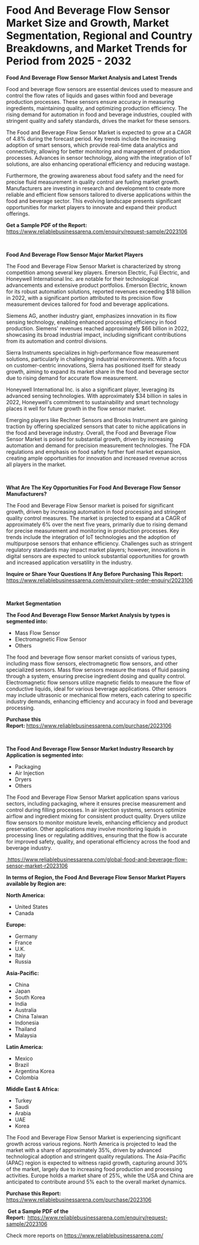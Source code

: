 <p><h1>Food And Beverage Flow Sensor Market Size and Growth, Market Segmentation, Regional and Country Breakdowns, and Market Trends for Period from 2025 -  2032</h1></p><p><strong>Food And Beverage Flow Sensor Market Analysis and Latest Trends</strong></p>
<p><p>Food and beverage flow sensors are essential devices used to measure and control the flow rates of liquids and gases within food and beverage production processes. These sensors ensure accuracy in measuring ingredients, maintaining quality, and optimizing production efficiency. The rising demand for automation in food and beverage industries, coupled with stringent quality and safety standards, drives the market for these sensors. </p><p>The Food and Beverage Flow Sensor Market is expected to grow at a CAGR of 4.8% during the forecast period. Key trends include the increasing adoption of smart sensors, which provide real-time data analytics and connectivity, allowing for better monitoring and management of production processes. Advances in sensor technology, along with the integration of IoT solutions, are also enhancing operational efficiency and reducing wastage. </p><p>Furthermore, the growing awareness about food safety and the need for precise fluid measurement in quality control are fueling market growth. Manufacturers are investing in research and development to create more reliable and efficient flow sensors tailored to diverse applications within the food and beverage sector. This evolving landscape presents significant opportunities for market players to innovate and expand their product offerings.</p></p>
<p><strong>Get a Sample PDF of the Report:&nbsp;</strong> <a href="https://www.reliablebusinessarena.com/enquiry/request-sample/2023106?utm_campaign=3010&utm_medium=2&utm_source=Github&utm_content=ia&utm_term=29032025&utm_id=food-and-beverage-flow-sensor">https://www.reliablebusinessarena.com/enquiry/request-sample/2023106</a></p>
<p>&nbsp;</p>
<p><strong>Food And Beverage Flow Sensor Major Market Players</strong></p>
<p><p>The Food and Beverage Flow Sensor Market is characterized by strong competition among several key players. Emerson Electric, Fuji Electric, and Honeywell International Inc. are notable for their technological advancements and extensive product portfolios. Emerson Electric, known for its robust automation solutions, reported revenues exceeding $18 billion in 2022, with a significant portion attributed to its precision flow measurement devices tailored for food and beverage applications. </p><p>Siemens AG, another industry giant, emphasizes innovation in its flow sensing technology, enabling enhanced processing efficiency in food production. Siemens' revenues reached approximately $66 billion in 2022, showcasing its broad industrial impact, including significant contributions from its automation and control divisions.</p><p>Sierra Instruments specializes in high-performance flow measurement solutions, particularly in challenging industrial environments. With a focus on customer-centric innovations, Sierra has positioned itself for steady growth, aiming to expand its market share in the food and beverage sector due to rising demand for accurate flow measurement.</p><p>Honeywell International Inc. is also a significant player, leveraging its advanced sensing technologies. With approximately $34 billion in sales in 2022, Honeywell's commitment to sustainability and smart technology places it well for future growth in the flow sensor market.</p><p>Emerging players like Rechner Sensors and Brooks Instrument are gaining traction by offering specialized sensors that cater to niche applications in the food and beverage industry. Overall, the Food and Beverage Flow Sensor Market is poised for substantial growth, driven by increasing automation and demand for precision measurement technologies. The FDA regulations and emphasis on food safety further fuel market expansion, creating ample opportunities for innovation and increased revenue across all players in the market.</p></p>
<p>&nbsp;</p>
<p><strong>What Are The Key Opportunities For Food And Beverage Flow Sensor Manufacturers?</strong></p>
<p><p>The Food and Beverage Flow Sensor market is poised for significant growth, driven by increasing automation in food processing and stringent quality control measures. The market is projected to expand at a CAGR of approximately 6% over the next five years, primarily due to rising demand for precise measurement and monitoring in production processes. Key trends include the integration of IoT technologies and the adoption of multipurpose sensors that enhance efficiency. Challenges such as stringent regulatory standards may impact market players; however, innovations in digital sensors are expected to unlock substantial opportunities for growth and increased application versatility in the industry.</p></p>
<p><strong>Inquire or Share Your Questions If Any Before Purchasing This Report:</strong> <a href="https://www.reliablebusinessarena.com/enquiry/pre-order-enquiry/2023106?utm_campaign=3010&utm_medium=2&utm_source=Github&utm_content=ia&utm_term=29032025&utm_id=food-and-beverage-flow-sensor">https://www.reliablebusinessarena.com/enquiry/pre-order-enquiry/2023106</a></p>
<p>&nbsp;</p>
<p><strong>Market Segmentation</strong></p>
<p><strong>The Food And Beverage Flow Sensor Market Analysis by types is segmented into:</strong></p>
<p><ul><li>Mass Flow Sensor</li><li>Electromagnetic Flow Sensor</li><li>Others</li></ul></p>
<p><p>The food and beverage flow sensor market consists of various types, including mass flow sensors, electromagnetic flow sensors, and other specialized sensors. Mass flow sensors measure the mass of fluid passing through a system, ensuring precise ingredient dosing and quality control. Electromagnetic flow sensors utilize magnetic fields to measure the flow of conductive liquids, ideal for various beverage applications. Other sensors may include ultrasonic or mechanical flow meters, each catering to specific industry demands, enhancing efficiency and accuracy in food and beverage processing.</p></p>
<p><strong>Purchase this Report:&nbsp;</strong><a href="https://www.reliablebusinessarena.com/purchase/2023106?utm_campaign=3010&utm_medium=2&utm_source=Github&utm_content=ia&utm_term=29032025&utm_id=food-and-beverage-flow-sensor">https://www.reliablebusinessarena.com/purchase/2023106</a></p>
<p>&nbsp;</p>
<p><strong>The Food And Beverage Flow Sensor Market Industry Research by Application is segmented into:</strong></p>
<p><ul><li>Packaging</li><li>Air Injection</li><li>Dryers</li><li>Others</li></ul></p>
<p><p>The Food and Beverage Flow Sensor Market application spans various sectors, including packaging, where it ensures precise measurement and control during filling processes. In air injection systems, sensors optimize airflow and ingredient mixing for consistent product quality. Dryers utilize flow sensors to monitor moisture levels, enhancing efficiency and product preservation. Other applications may involve monitoring liquids in processing lines or regulating additives, ensuring that the flow is accurate for improved safety, quality, and operational efficiency across the food and beverage industry.</p></p>
<p><a href="https://www.reliablebusinessarena.com/global-food-and-beverage-flow-sensor-market-r2023106?utm_campaign=3010&utm_medium=2&utm_source=Github&utm_content=ia&utm_term=29032025&utm_id=food-and-beverage-flow-sensor">&nbsp;https://www.reliablebusinessarena.com/global-food-and-beverage-flow-sensor-market-r2023106</a></p>
<p><strong>In terms of Region, the Food And Beverage Flow Sensor Market Players available by Region are:</strong></p>
<p>
    <p> <strong> North America: </strong>
        <ul>
            <li>United States</li>
            <li>Canada</li>
        </ul>
        </p> 
    <p> <strong> Europe: </strong>
        <ul>
            <li>Germany</li>
            <li>France</li>
            <li>U.K.</li>
            <li>Italy</li>
            <li>Russia</li>
        </ul>
        </p> 
    <p> <strong> Asia-Pacific: </strong>
        <ul>
            <li>China</li>
            <li>Japan</li>
            <li>South Korea</li>
            <li>India</li>
            <li>Australia</li>
            <li>China Taiwan</li>
            <li>Indonesia</li>
            <li>Thailand</li>
            <li>Malaysia</li>
        </ul>
        </p> 
    <p> <strong> Latin America: </strong>
        <ul>
            <li>Mexico</li>
            <li>Brazil</li>
            <li>Argentina Korea</li>
            <li>Colombia</li>
        </ul>
        </p> 
    <p> <strong> Middle East & Africa: </strong>
        <ul>
            <li>Turkey</li>
            <li>Saudi</li>
            <li>Arabia</li>
            <li>UAE</li>
            <li>Korea</li>
        </ul>
    </p>
    </p>
<p><p>The Food and Beverage Flow Sensor Market is experiencing significant growth across various regions. North America is projected to lead the market with a share of approximately 35%, driven by advanced technological adoption and stringent quality regulations. The Asia-Pacific (APAC) region is expected to witness rapid growth, capturing around 30% of the market, largely due to increasing food production and processing activities. Europe holds a market share of 25%, while the USA and China are anticipated to contribute around 5% each to the overall market dynamics.</p></p>
<p><strong>Purchase this Report: </strong><a href="https://www.reliablebusinessarena.com/purchase/2023106?utm_campaign=3010&utm_medium=2&utm_source=Github&utm_content=ia&utm_term=29032025&utm_id=food-and-beverage-flow-sensor">https://www.reliablebusinessarena.com/purchase/2023106</a></p>
<p>&nbsp;<strong>Get a Sample PDF of the Report:&nbsp;&nbsp;</strong><a href="https://www.reliablebusinessarena.com/enquiry/request-sample/2023106?utm_campaign=3010&utm_medium=2&utm_source=Github&utm_content=ia&utm_term=29032025&utm_id=food-and-beverage-flow-sensor">https://www.reliablebusinessarena.com/enquiry/request-sample/2023106</a></p>
<p><strong></strong></p>
<p>Check more reports on <a href="https://www.reliablebusinessarena.com/?utm_campaign=3010&utm_medium=2&utm_source=Github&utm_content=ia&utm_term=29032025&utm_id=food-and-beverage-flow-sensor">https://www.reliablebusinessarena.com/</a></p>